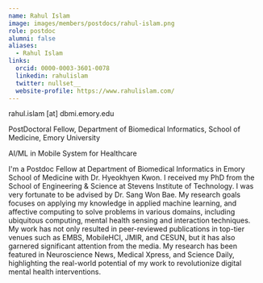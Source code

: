 ```yaml
---
name: Rahul Islam
image: images/members/postdocs/rahul-islam.png
role: postdoc
alumni: false
aliases:
  - Rahul Islam
links:
  orcid: 0000-0003-3601-0078
  linkedin: rahulislam
  twitter: nullset__
  website-profile: https://www.rahulislam.com/
---
```


rahul.islam [at] dbmi.emory.edu

PostDoctoral Fellow, Department of Biomedical Informatics, School of Medicine, Emory University

AI/ML in Mobile System for Healthcare

I'm a Postdoc Fellow at Department of Biomedical Informatics in Emory School of Medicine with Dr. Hyeokhyen Kwon. I received my PhD from the School of Engineering & Science at Stevens Institute of Technology. I was very fortunate to be advised by Dr. Sang Won Bae. My research goals focuses on applying my knowledge in applied machine learning, and affective computing to solve problems in various domains, including ubiquitous computing, mental health sensing and interaction techniques. My work has not only resulted in peer-reviewed publications in top-tier venues such as EMBS, MobileHCI, JMIR, and CESUN, but it has also garnered significant attention from the media. My research has been featured in Neuroscience News, Medical Xpress, and Science Daily, highlighting the real-world potential of my work to revolutionize digital mental health interventions.



